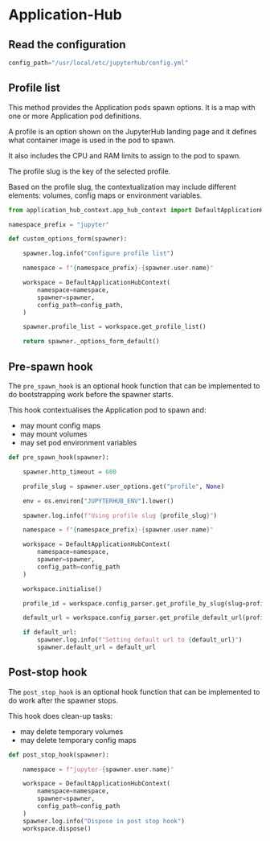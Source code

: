 # Application-Hub


## Read the configuration

```python
config_path="/usr/local/etc/jupyterhub/config.yml"
```

## Profile list

This method provides the Application pods spawn options. It is a map with one or more Application pod definitions.

A profile is an option shown on the JupyterHub landing page and it defines what container image is used in the pod to spawn.

It also includes the CPU and RAM limits to assign to the pod to spawn.

The profile slug is the key of the selected profile.

Based on the profile slug, the contextualization may include different elements: volumes, config maps or environment variables.


```python
from application_hub_context.app_hub_context import DefaultApplicationHubContext

namespace_prefix = "jupyter"

def custom_options_form(spawner):

    spawner.log.info("Configure profile list")

    namespace = f"{namespace_prefix}-{spawner.user.name}"

    workspace = DefaultApplicationHubContext(
        namespace=namespace,
        spawner=spawner,
        config_path=config_path,
    )

    spawner.profile_list = workspace.get_profile_list()

    return spawner._options_form_default()
```

## Pre-spawn hook

The `pre_spawn_hook` is an optional hook function that can be implemented to do bootstrapping work before the spawner starts.

This hook contextualises the Application pod to spawn and:

* may mount config maps
* may mount volumes
* may set pod environment variables


```python
def pre_spawn_hook(spawner):

    spawner.http_timeout = 600

    profile_slug = spawner.user_options.get("profile", None)

    env = os.environ["JUPYTERHUB_ENV"].lower()

    spawner.log.info(f"Using profile slug {profile_slug}")

    namespace = f"{namespace_prefix}-{spawner.user.name}"

    workspace = DefaultApplicationHubContext(
        namespace=namespace,
        spawner=spawner,
        config_path=config_path
    )

    workspace.initialise()

    profile_id = workspace.config_parser.get_profile_by_slug(slug=profile_slug).id

    default_url = workspace.config_parser.get_profile_default_url(profile_id=profile_id)

    if default_url:
        spawner.log.info(f"Setting default url to {default_url}")
        spawner.default_url = default_url
```

## Post-stop hook

The `post_stop_hook` is an optional hook function that can be implemented to do work after the spawner stops.

This hook does clean-up tasks:

* may delete temporary volumes
* may delete temporary config maps


```python
def post_stop_hook(spawner):

    namespace = f"jupyter-{spawner.user.name}"

    workspace = DefaultApplicationHubContext(
        namespace=namespace,
        spawner=spawner,
        config_path=config_path
    )
    spawner.log.info("Dispose in post stop hook")
    workspace.dispose()
```

